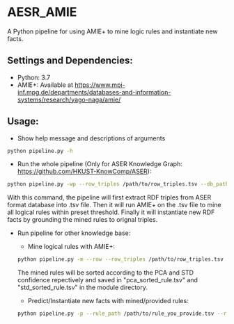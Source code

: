 # AESR_AMIE
A Python pipeline for using AMIE+ to mine logic rules and instantiate new facts.
## Settings and Dependencies:
* Python: 3.7
* AMIE+: Available at https://www.mpi-inf.mpg.de/departments/databases-and-information-systems/research/yago-naga/amie/
## Usage:
* Show help message and descriptions of arguments
```Bash
python pipeline.py -h
```
* Run the whole pipeline (Only for ASER Knowledge Graph: https://github.com/HKUST-KnowComp/ASER):
```Bash
python pipeline.py -wp --row_triples /path/to/row_triples.tsv --db_path DB_PATH /path/to/KG.db --amie_plus_path /path/to/AMIE+.jar --new_prediction_path /path/to/new_prediction.tsv
```
With this command, the pipeline will first extract RDF triples from ASER format database into .tsv file. Then it will run AMIE+ on the .tsv file to mine all logical rules within preset threshold. Finally it will instantiate new RDF facts by grounding the mined rules to orignal triples. 

* Run pipeline for other knowledge base:

  * Mine logical rules with AMIE+:
  ```Bash
  python pipeline.py -m --row --row_triples /path/to/row_triples.tsv --amie_plus_path /path/to/AMIE+.jar 
  ```
  The mined rules will be sorted according to the PCA and STD confidence repectively and saved in "pca_sorted_rule.tsv" and     "std_sorted_rule.tsv" in the module directory.

  * Predict/Instantiate new facts with mined/provided rules:
  ```Bash
  python pipeline.py -p --rule_path /path/to/rule_you_provide.tsv --row_triples /path/to/row_triples.tsv ----new_prediction_path /path/to/new_prediction.tsv
  ```
